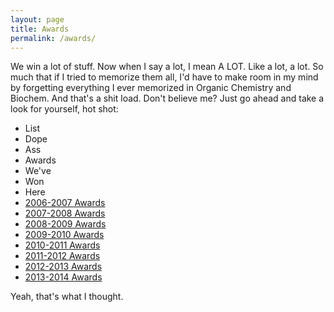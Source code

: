 ```yaml
---
layout: page
title: Awards
permalink: /awards/
---
```

We win a lot of stuff. Now when I say a lot, I mean A LOT. Like a lot, a lot. So much that if I tried to memorize them all,
I'd have to make room in my mind by forgetting everything I ever memorized in Organic Chemistry and Biochem. And that's a shit load. 
Don't believe me? Just go ahead and take a look for yourself, 
hot shot:

* List
* Dope
* Ass
* Awards
* We've
* Won
* Here
* [2006-2007 Awards](/awards/2006-2007/)
* [2007-2008 Awards](/awards/2007-2008/)
* [2008-2009 Awards](/awards/2008-2009/)
* [2009-2010 Awards](/awards/2009-2010/)
* [2010-2011 Awards](/awards/2010-2011/)
* [2011-2012 Awards](/awards/2011-2012/)
* [2012-2013 Awards](/awards/2012-2013/)
* [2013-2014 Awards](/awards/2013-2014/)

Yeah, that's what I thought.